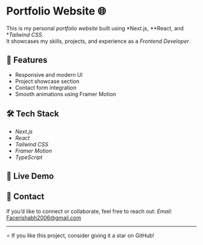 # Portfolio Website 🌐

This is my personal *portfolio website* built using *Next.js, **React, and **Tailwind CSS*.  
It showcases my skills, projects, and experience as a *Frontend Developer*.

## 🚀 Features
- Responsive and modern UI  
- Project showcase section  
- Contact form integration  
- Smooth animations using Framer Motion  

## 🛠️ Tech Stack
- *Next.js*
- *React*
- *Tailwind CSS*
- *Framer Motion*
- *TypeScript*



## 🔗 Live Demo


## 📧 Contact
If you’d like to connect or collaborate, feel free to reach out:
*Email:* Facerishabh2006@gmail.com

---
⭐ If you like this project, consider giving it a star on GitHub!